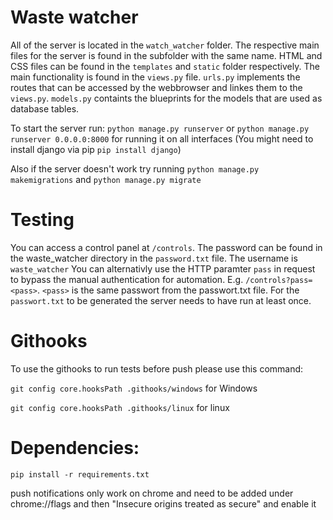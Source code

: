 # Waste watcher

All of the server is located in the `watch_watcher` folder. The respective main files for the server is found in the subfolder with the same name. HTML and CSS files can be found in the `templates` and `static` folder respectively. The main functionality is found in the `views.py` file. `urls.py` implements the routes that can be accessed by the webbrowser and linkes them to the `views.py`. `models.py` containts the blueprints for the models that are used as database tables.


To start the server run: `python manage.py runserver` or `python manage.py runserver 0.0.0.0:8000` for running it on all interfaces (You might need to install django via pip `pip install django`)

Also if the server doesn't work try running `python manage.py makemigrations` and `python manage.py migrate`

# Testing
You can access a control panel at `/controls`. The password can be found in the waste_watcher directory in the `password.txt` file. The username is `waste_watcher`
You can alternativly use the HTTP paramter `pass` in request to bypass the manual authentication for automation. E.g. `/controls?pass=<pass>`. `<pass>` is the same passwort from the passwort.txt file.
For the `passwort.txt` to be generated the server needs to have run at least once. 

# Githooks
To use the githooks to run tests before push please use this command:

`git config core.hooksPath .githooks/windows` for Windows

`git config core.hooksPath .githooks/linux` for linux

# Dependencies:
 `pip install -r requirements.txt`

push notifications only work on chrome and need to be added under chrome://flags and then "Insecure origins treated as secure" and enable it
